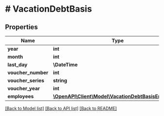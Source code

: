 # # VacationDebtBasis

## Properties

Name | Type | Description | Notes
------------ | ------------- | ------------- | -------------
**year** | **int** |  |
**month** | **int** |  |
**last_day** | **\DateTime** |  | [optional]
**voucher_number** | **int** |  | [optional]
**voucher_series** | **string** |  | [optional]
**voucher_year** | **int** |  | [optional]
**employees** | [**\OpenAPI\Client\Model\VacationDebtBasisEmployee[]**](VacationDebtBasisEmployee.md) |  | [optional]

[[Back to Model list]](../../README.md#models) [[Back to API list]](../../README.md#endpoints) [[Back to README]](../../README.md)
